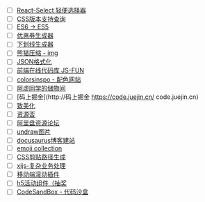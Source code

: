 
- [ ] [React-Select 轻便选择器](https://react-select.com/home)
- [ ] [CSS版本支持查询](https://caniuse.com/?search=clip-path)
- [ ] [ES6 -> ES5](https://es6console.com/)
- [ ] [优惠券生成器](https://coupon.codelabo.cn/)
- [ ] [下划线生成器](https://underline-generator.netlify.app/)
- [ ] [熊猫压缩 - img](https://tinypng.com/)
- [ ] [JSON格式化](https://link.zhihu.com/?target=https%3A//www.json.cn/)
- [ ] [前端在线代码库 JS-FUN](https://www.javascript.fun/)
- [ ] [colorsinspo - 配色网站](https://colorsinspo.com/)
- [ ] [阿虚同学的储物间](https://axutongxue.net/)
- [ ] [码上掘金](http://码上掘金 https://code.juejin.cn/ code.juejin.cn)
- [ ] [致美化](https://zhutix.com/)
- [ ] [资源否](https://www.zyfou.com/)
- [ ] [阿里盘资源论坛](https://drivebbs.com/)
- [ ] [undraw图片](https://undraw.co/)
- [ ] [docusaurus博客建站](https://www.docusaurus.cn/)
- [ ] [emoji collection](https://www.emojiall.com/zh-hans)
- [ ] [CSS剪贴路径生成](http://tools.jb51.net/code/css3path)
- [ ] [xijs-复杂业务处理](http://h5.dooring.cn/xijs/)
- [ ] [移动端滚动插件](https://github.com/cubiq/iscroll)
- [ ] [h5活动组件（抽奖](https://100px.net/)
- [ ] [CodeSandBox - 代码沙盒](https://codesandbox.io/)